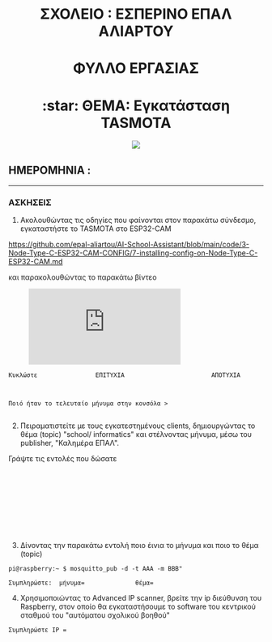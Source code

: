 <!-- title only -->
<h1 align="center"> ΣΧΟΛΕΙΟ :  ΕΣΠΕΡΙΝΟ ΕΠΑΛ ΑΛΙΑΡΤΟΥ </h1>

<!-- title with div -->
<div align="center"> <h1 align="center"> ΦΥΛΛΟ ΕΡΓΑΣΙΑΣ</h1> </div>

<div align="center"> <h1> :star:   ΘΕΜΑ: Εγκατάσταση   TASMOTA </h1>  </div>

<p align="center"><img src="https://tasmota.github.io/docs/_media/frontlogo.svg"></p>

## ΗΜΕΡΟΜΗΝΙΑ :

---


### ΑΣΚΗΣΕΙΣ
 
1. Ακολουθώντας τις οδηγίες που φαίνονται στον παρακάτω σύνδεσμο, εγκαταστήστε το TASMOTA στο ESP32-CAM

https://github.com/epal-aliartou/AI-School-Assistant/blob/main/code/3-Node-Type-C-ESP32-CAM-CONFIG/7-installing-config-on-Node-Type-C-ESP32-CAM.md

και παρακολουθώντας το παρακάτω βίντεο


<figure class="video_container">
  <iframe src="https://youtu.be/TXi_Rk6sHGg" frameborder="0" allowfullscreen="true"> </iframe>
</figure>


```
Κυκλώστε                ΕΠΙΤΥΧΙΑ                        ΑΠΟΤΥΧΙΑ 



Ποιό ήταν το τελευταίο μήνυμα στην κονσόλα >


```



2. Πειραματιστείτε με τους εγκατεστημένους  clients,  δημιουργώντας το θέμα (topic) "school/ informatics" και στέλνοντας μήνυμα, μέσω του publisher,  "Καλημέρα ΕΠΑΛ".

Γράψτε τις εντολές  που δώσατε
```










```


3. Δίνοντας την παρακάτω εντολή ποιο έινια το μήνυμα και ποιο το θέμα (topic)
```
pi@raspberry:~ $ mosquitto_pub -d -t AAA -m BBB"
```
```
Συμπληρώστε:  μήνυμα=              θέμα=
```

  
 4. Χρησιμοποιώντας το Advanced IP scanner, βρείτε την ip διεύθυνση του Raspberry, στον οποίο θα εγκαταστήσουμε το software του κεντρικού σταθμού του "αυτόματου σχολικού βοηθού"


```
Συμπληρώστε IP =
```


